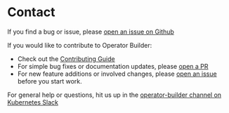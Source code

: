 # Contact

If you find a bug or issue, please [open an issue on
Github](https://github.com/nukleros/operator-builder/issues)

If you would like to contribute to Operator Builder:

* Check out the [Contributing
  Guide](https://github.com/nukleros/operator-builder/blob/main/CONTRIBUTING.md)
* For simple bug fixes or documentation updates, please [open a
  PR](https://github.com/nukleros/operator-builder/pulls)
* For new feature additions or involved changes, please [open an
  issue](https://github.com/nukleros/operator-builder/issues) before you
  start work.

For general help or questions, hit us up in the [operator-builder channel on
Kubernetes Slack](https://kubernetes.slack.com/archives/C02HQCN3NUB)

